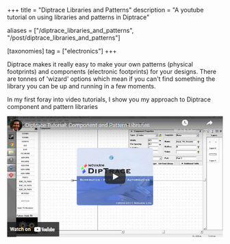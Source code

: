 +++
title = "Diptrace Libraries and Patterns"
description = "A youtube tutorial on using libraries and patterns in Diptrace"

aliases = ["/diptrace_libraries_and_patterns", "/post/diptrace_libraries_and_patterns"]

[taxonomies]
tag = ["electronics"]
+++

Diptrace makes it really easy to make your own patterns (physical footprints)
and components (electronic footprints) for your designs. There are tonnes of
'wizard' options which mean if you can't find something the library you can be
up and running in a few moments.

In my first foray into video tutorials, I show you my approach to Diptrace
component and pattern libraries

[![Youtube video link](diptrace_libraries_youtubelink.png)](https://youtu.be/bIiXPo-vnRA)

